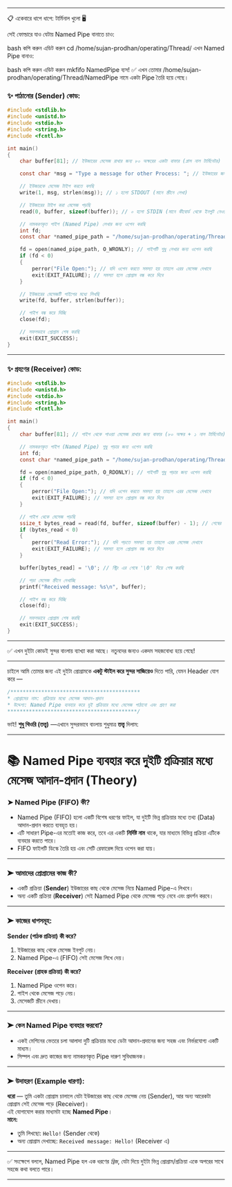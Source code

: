 
---
📋 একেবারে ধাপে ধাপে:
টার্মিনাল খুলো 🖥️

সেই ফোল্ডারে যাও যেটায় Named Pipe বানাতে চাও:

bash
কপি করুন
এডিট করুন
cd /home/sujan-prodhan/operating/Thread/
এখন Named Pipe বানাও:

bash
কপি করুন
এডিট করুন
mkfifo NamedPipe
ব্যস! ✅ এখন তোমার /home/sujan-prodhan/operating/Thread/NamedPipe নামে একটা Pipe তৈরি হয়ে গেছে।

### ✨ পাঠানোর (Sender) কোড:  
```c
#include <stdlib.h>
#include <unistd.h>
#include <stdio.h>
#include <string.h>
#include <fcntl.h>

int main()
{
    char buffer[81]; // ইউজারের মেসেজ রাখার জন্য ৮০ অক্ষরের একটা বাফার (প্লাস নাল টার্মিনেটর)

    const char *msg = "Type a message for other Process: "; // ইউজারের জন্য মেসেজ প্রদর্শনের টেক্সট

    // ইউজারকে মেসেজ টাইপ করতে বলছি
    write(1, msg, strlen(msg)); // ১ হলো STDOUT (মানে স্ক্রীনে লেখা)

    // ইউজারের টাইপ করা মেসেজ পড়ছি
    read(0, buffer, sizeof(buffer)); // ০ হলো STDIN (মানে কীবোর্ড থেকে ইনপুট নেওয়া)

    // নামকরণকৃত পাইপ (Named Pipe) লেখার জন্য ওপেন করছি
    int fd;
    const char *named_pipe_path = "/home/sujan-prodhan/operating/Thread/NamedPipe"; // পাইপের ঠিকানা

    fd = open(named_pipe_path, O_WRONLY); // পাইপটি শুধু লেখার জন্য ওপেন করছি
    if (fd < 0)
    {
        perror("File Open:"); // যদি ওপেন করতে সমস্যা হয় তাহলে এরর মেসেজ দেখাবে
        exit(EXIT_FAILURE); // সমস্যা হলে প্রোগ্রাম বন্ধ করে দিবে
    }

    // ইউজারের মেসেজটি পাইপের মধ্যে লিখছি
    write(fd, buffer, strlen(buffer));

    // পাইপ বন্ধ করে দিচ্ছি
    close(fd);

    // সফলভাবে প্রোগ্রাম শেষ করছি
    exit(EXIT_SUCCESS);
}
```

---

### ✨ গ্রহণের (Receiver) কোড:  
```c
#include <stdlib.h>
#include <unistd.h>
#include <stdio.h>
#include <string.h>
#include <fcntl.h>

int main()
{
    char buffer[81]; // পাইপ থেকে পাওয়া মেসেজ রাখার জন্য বাফার (৮০ অক্ষর + ১ নাল টার্মিনেটর)

    // নামকরণকৃত পাইপ (Named Pipe) শুধু পড়ার জন্য ওপেন করছি
    int fd;
    const char *named_pipe_path = "/home/sujan-prodhan/operating/Thread/NamedPipe"; // পাইপের ঠিকানা

    fd = open(named_pipe_path, O_RDONLY); // পাইপটি শুধু পড়ার জন্য ওপেন করছি
    if (fd < 0)
    {
        perror("File Open:"); // যদি ওপেন করতে সমস্যা হয় তাহলে এরর মেসেজ দেখাবে
        exit(EXIT_FAILURE); // সমস্যা হলে প্রোগ্রাম বন্ধ করে দিবে
    }

    // পাইপ থেকে মেসেজ পড়ছি
    ssize_t bytes_read = read(fd, buffer, sizeof(buffer) - 1); // শেষের জায়গা নাল টার্মিনেটরের জন্য রাখছি
    if (bytes_read < 0)
    {
        perror("Read Error:"); // যদি পড়তে সমস্যা হয় তাহলে এরর মেসেজ দেখাবে
        exit(EXIT_FAILURE); // সমস্যা হলে প্রোগ্রাম বন্ধ করে দিবে
    }

    buffer[bytes_read] = '\0'; // স্ট্রিং এর শেষে '\0' দিয়ে শেষ করছি

    // পড়া মেসেজ স্ক্রীনে দেখাচ্ছি
    printf("Received message: %s\n", buffer);

    // পাইপ বন্ধ করে দিচ্ছি
    close(fd);

    // সফলভাবে প্রোগ্রাম শেষ করছি
    exit(EXIT_SUCCESS);
}
```

---

✅ এখন দুইটা কোডই সুন্দর বাংলায় ব্যাখ্যা করা আছে। নতুনদের জন্যও একদম সহজবোধ্য হয়ে গেছে!

---
  
চাইলে আমি তোমার জন্য এই দুইটা প্রোগ্রামকে **একটু স্টাইল করে সুন্দর সাজিয়েও** দিতে পারি, যেমন Header যোগ করে —  
```c
/******************************************
* প্রোগ্রামের নাম: প্রক্রিয়ার মধ্যে মেসেজ আদান-প্রদান
* উদ্দেশ্য: Named Pipe ব্যবহার করে দুই প্রক্রিয়ার মধ্যে মেসেজ পাঠানো এবং গ্রহণ করা
******************************************/
```
 ভাই! **শুধু থিওরি (তত্ত্ব)** —এখানে সুন্দরভাবে বাংলায় শুধুমাত্র **তত্ত্ব** দিলাম:

---

# 📚 Named Pipe ব্যবহার করে দুইটি প্রক্রিয়ার মধ্যে মেসেজ আদান-প্রদান (Theory)

### ➤ Named Pipe (FIFO) কী?
- Named Pipe (FIFO) হলো একটি বিশেষ ধরণের ফাইল, যা দুইটি ভিন্ন প্রক্রিয়ার মধ্যে তথ্য (Data) আদান-প্রদান করতে ব্যবহৃত হয়।
- এটি সাধারণ Pipe-এর মতোই কাজ করে, তবে এর একটি **নির্দিষ্ট নাম** থাকে, যার মাধ্যমে বিভিন্ন প্রক্রিয়া এটিকে ব্যবহার করতে পারে।
- FIFO ফাইলটি ডিস্কে তৈরি হয় এবং সেটি রেফারেন্স দিয়ে ওপেন করা যায়।

---

### ➤ আমাদের প্রোগ্রামের কাজ কী?
- একটি প্রক্রিয়া (**Sender**) ইউজারের কাছ থেকে মেসেজ নিয়ে Named Pipe-এ লিখবে।
- অন্য একটি প্রক্রিয়া (**Receiver**) সেই Named Pipe থেকে মেসেজ পড়ে নেবে এবং প্রদর্শন করবে।

---

### ➤ কাজের ধাপসমূহ:

**Sender (পাঠক প্রক্রিয়া) কী করে?**
1. ইউজারের কাছ থেকে মেসেজ ইনপুট নেয়।
2. Named Pipe-এ (FIFO) সেই মেসেজ লিখে দেয়।

**Receiver (গ্রাহক প্রক্রিয়া) কী করে?**
1. Named Pipe ওপেন করে।
2. পাইপ থেকে মেসেজ পড়ে নেয়।
3. মেসেজটি স্ক্রীনে দেখায়।

---

### ➤ কেন Named Pipe ব্যবহার করবো?
- একই মেশিনের ভেতরে চলা আলাদা দুটি প্রক্রিয়ার মধ্যে ডেটা আদান-প্রদানের জন্য সহজ এবং নির্ভরযোগ্য একটি মাধ্যম।
- সিম্পল এবং দ্রুত কাজের জন্য নামকরণকৃত Pipe দারুণ সুবিধাজনক।

---

### ➤ উদাহরণ (Example ধারণা):
**ধরো** — তুমি একটা প্রোগ্রাম চালালে যেটা ইউজারের কাছ থেকে মেসেজ নেয় (Sender), আর অন্য আরেকটা প্রোগ্রাম সেই মেসেজ পড়ে (Receiver)।  
এই যোগাযোগ করার মাধ্যমটা হচ্ছে **Named Pipe**।  
**মানে:**  
- তুমি লিখছো: `Hello!` (Sender থেকে)  
- অন্য প্রোগ্রাম দেখাচ্ছে: `Received message: Hello!` (Receiver এ)

---

✅ সংক্ষেপে বললে, Named Pipe হল এক ধরণের *ব্রিজ*, যেটা দিয়ে দুইটা ভিন্ন প্রোগ্রাম/প্রক্রিয়া একে অপরের সাথে সহজে কথা বলতে পারে।

---



